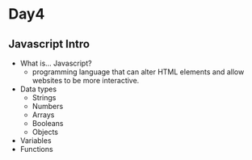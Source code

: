 # Day4 
## Javascript Intro

- What is... Javascript?
    -  programming language that can alter HTML elements and allow websites to be more interactive.
- Data types
    + Strings 
    + Numbers
    + Arrays
    + Booleans
    + Objects
- Variables
- Functions

